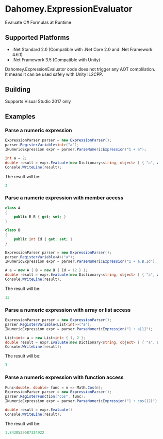 # Dahomey.ExpressionEvaluator
Evaluate C# Formulas at Runtime

## Supported Platforms
* .Net Standard 2.0 (Compatible with .Net Core 2.0 and .Net Framework 4.6.1)
* .Net Framework 3.5 (Compatible with Unity)

Dahomey.ExpressionEvaluator code does not trigger any AOT complilation. It means it can be used safely with Unity IL2CPP.

## Building
Supports Visual Studio 2017 only

## Examples
### Parse a numeric expression
```csharp
ExpressionParser parser = new ExpressionParser();
parser.RegisterVariable<int>("a");
INumericExpression expr = parser.ParseNumericExpression("1 + a");

int a = 2;
double result = expr.Evaluate(new Dictionary<string, object> { { "a", a } });
Console.WriteLine(result);
```
The result will be:
```csharp
3
```

### Parse a numeric expression with member access
```csharp
class A
{
    public B B { get; set; }
}

class B
{
    public int Id { get; set; }
}

ExpressionParser parser = new ExpressionParser();
parser.RegisterVariable<A>("a");
INumericExpression expr = parser.ParseNumericExpression("1 + a.B.Id");

A a = new A { B = new B { Id = 12 } };
double result = expr.Evaluate(new Dictionary<string, object> { { "a", a } });
Console.WriteLine(result);
```
The result will be:
```csharp
13
```

### Parse a numeric expression with array or list access
```csharp
ExpressionParser parser = new ExpressionParser();
parser.RegisterVariable<List<int>>("a");
INumericExpression expr = parser.ParseNumericExpression("1 + a[1]");

List<int> a = new List<int> { 1, 2 };
double result = expr.Evaluate(new Dictionary<string, object> { { "a", a } });
Console.WriteLine(result);
```
The result will be:
```csharp
3
```

### Parse a numeric expression with function access
```csharp
Func<double, double> func = n => Math.Cos(n);
ExpressionParser parser = new ExpressionParser();
parser.RegisterFunction("cos", func);
INumericExpression expr = parser.ParseNumericExpression("1 + cos(12)");

double result = expr.Evaluate()
Console.WriteLine(result);
```
The result will be:
```csharp
1.8438539587324922
```

